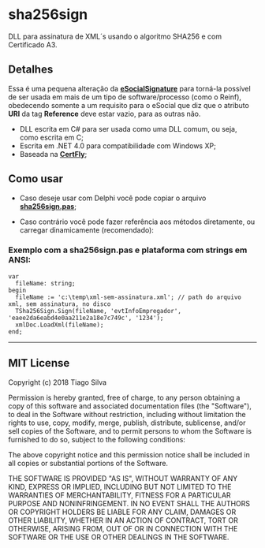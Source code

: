 # sha256sign

DLL para assinatura de XML´s usando o algoritmo SHA256 e com Certificado A3.

## Detalhes

Essa é uma pequena alteração da **[eSocialSignature](https://github.com/tiagopsilva/eSocialSignature)** para torná-la possível de ser usada em mais de um tipo de software/processo (como o Reinf), obedecendo somente a um requisito para o eSocial que diz que o atributo **URI** da tag **Reference** deve estar vazio, para as outras não.

- DLL escrita em C# para ser usada como uma DLL comum, ou seja, como escrita em C;
- Escrita em .NET 4.0 para compatibilidade com Windows XP;
- Baseada na **[CertFly](https://github.com/leivio/CertFly)**;

## Como usar

- Caso deseje usar com Delphi você pode copiar o arquivo **[sha256sign.pas](https://github.com/tiagopsilva/sha256sign/blob/master/sha256sign.pas)**;

- Caso contrário você pode fazer referência aos métodos diretamente, ou carregar dinamicamente (recomendado):

### Exemplo com a sha256sign.pas e plataforma com strings em ANSI:

```
var
  fileName: string;
begin
  fileName := 'c:\temp\xml-sem-assinatura.xml'; // path do arquivo xml, sem assinatura, no disco
  TSha256Sign.Sign(fileName, 'evtInfoEmpregador', 'eaee2da6eabd4e0aa211e2a18e7c749c', '1234');
  xmlDoc.LoadXml(fileName);
end;
```

---
## MIT License

Copyright (c) 2018 Tiago Silva

Permission is hereby granted, free of charge, to any person obtaining a copy
of this software and associated documentation files (the "Software"), to deal
in the Software without restriction, including without limitation the rights
to use, copy, modify, merge, publish, distribute, sublicense, and/or sell
copies of the Software, and to permit persons to whom the Software is
furnished to do so, subject to the following conditions:

The above copyright notice and this permission notice shall be included in all
copies or substantial portions of the Software.

THE SOFTWARE IS PROVIDED "AS IS", WITHOUT WARRANTY OF ANY KIND, EXPRESS OR
IMPLIED, INCLUDING BUT NOT LIMITED TO THE WARRANTIES OF MERCHANTABILITY,
FITNESS FOR A PARTICULAR PURPOSE AND NONINFRINGEMENT. IN NO EVENT SHALL THE
AUTHORS OR COPYRIGHT HOLDERS BE LIABLE FOR ANY CLAIM, DAMAGES OR OTHER
LIABILITY, WHETHER IN AN ACTION OF CONTRACT, TORT OR OTHERWISE, ARISING FROM,
OUT OF OR IN CONNECTION WITH THE SOFTWARE OR THE USE OR OTHER DEALINGS IN THE
SOFTWARE.
